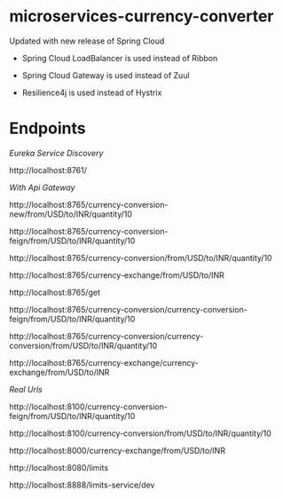 # microservices-currency-converter
Updated with new release of Spring Cloud

* Spring Cloud LoadBalancer is used instead of Ribbon

* Spring Cloud Gateway is used instead of Zuul

* Resilience4j is used instead of Hystrix

# Endpoints
_Eureka Service Discovery_

http://localhost:8761/

_With Api Gateway_

http://localhost:8765/currency-conversion-new/from/USD/to/INR/quantity/10

http://localhost:8765/currency-conversion-feign/from/USD/to/INR/quantity/10

http://localhost:8765/currency-conversion/from/USD/to/INR/quantity/10

http://localhost:8765/currency-exchange/from/USD/to/INR

http://localhost:8765/get

http://localhost:8765/currency-conversion/currency-conversion-feign/from/USD/to/INR/quantity/10

http://localhost:8765/currency-conversion/currency-conversion/from/USD/to/INR/quantity/10

http://localhost:8765/currency-exchange/currency-exchange/from/USD/to/INR

_Real Urls_

http://localhost:8100/currency-conversion-feign/from/USD/to/INR/quantity/10

http://localhost:8100/currency-conversion/from/USD/to/INR/quantity/10

http://localhost:8000/currency-exchange/from/USD/to/INR

http://localhost:8080/limits

http://localhost:8888/limits-service/dev
